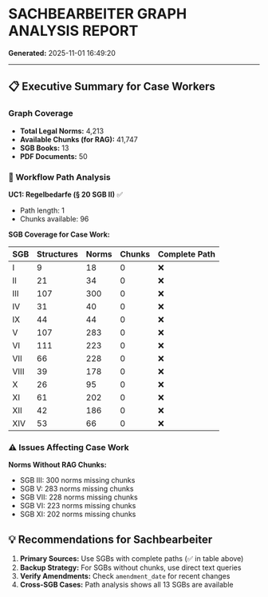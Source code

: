 # SACHBEARBEITER GRAPH ANALYSIS REPORT
**Generated:** 2025-11-01 16:49:20

---

## 📋 Executive Summary for Case Workers

### Graph Coverage
- **Total Legal Norms:** 4,213
- **Available Chunks (for RAG):** 41,747
- **SGB Books:** 13
- **PDF Documents:** 50

### 🔄 Workflow Path Analysis

**UC1: Regelbedarfe (§ 20 SGB II)** ✅
- Path length: 1
- Chunks available: 96

**SGB Coverage for Case Work:**

| SGB | Structures | Norms | Chunks | Complete Path |
|-----|-----------|-------|--------|---------------|
| I | 9 | 18 | 0 | ❌ |
| II | 21 | 34 | 0 | ❌ |
| III | 107 | 300 | 0 | ❌ |
| IV | 31 | 40 | 0 | ❌ |
| IX | 44 | 44 | 0 | ❌ |
| V | 107 | 283 | 0 | ❌ |
| VI | 111 | 223 | 0 | ❌ |
| VII | 66 | 228 | 0 | ❌ |
| VIII | 39 | 178 | 0 | ❌ |
| X | 26 | 95 | 0 | ❌ |
| XI | 61 | 202 | 0 | ❌ |
| XII | 42 | 186 | 0 | ❌ |
| XIV | 53 | 66 | 0 | ❌ |

### ⚠️ Issues Affecting Case Work

**Norms Without RAG Chunks:**
- SGB III: 300 norms missing chunks
- SGB V: 283 norms missing chunks
- SGB VII: 228 norms missing chunks
- SGB VI: 223 norms missing chunks
- SGB XI: 202 norms missing chunks

## 💡 Recommendations for Sachbearbeiter

1. **Primary Sources:** Use SGBs with complete paths (✅ in table above)
2. **Backup Strategy:** For SGBs without chunks, use direct text queries
3. **Verify Amendments:** Check `amendment_date` for recent changes
4. **Cross-SGB Cases:** Path analysis shows all 13 SGBs are available
